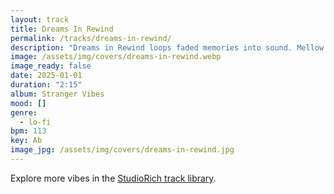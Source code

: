 ```yaml
---
layout: track
title: Dreams In Rewind
permalink: /tracks/dreams-in-rewind/
description: "Dreams in Rewind loops faded memories into sound. Mellow drums and lush, dreamy synths carry a warm haze of nostalgia. With every soft beat, it rewinds moments you didn’t know you missed. A comforting drift into the past."
image: /assets/img/covers/dreams-in-rewind.webp
image_ready: false
date: 2025-01-01
duration: "2:15"
album: Stranger Vibes
mood: []
genre:
  - lo-fi
bpm: 113
key: Ab
image_jpg: /assets/img/covers/dreams-in-rewind.jpg
---
```


Explore more vibes in the [StudioRich track library](/tracks/).
